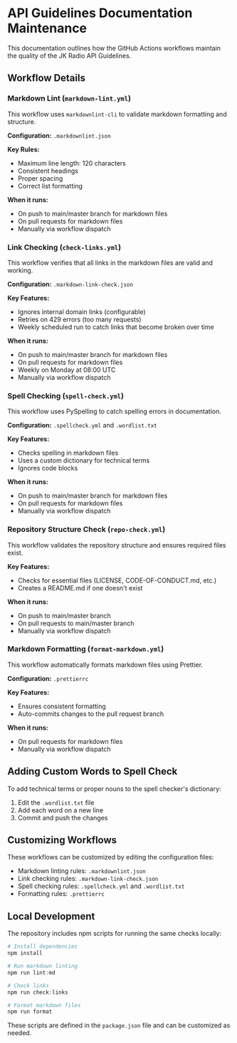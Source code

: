 # API Guidelines Documentation Maintenance

This documentation outlines how the GitHub Actions workflows maintain the quality of the JK Radio
API Guidelines.

## Workflow Details

### Markdown Lint (`markdown-lint.yml`)

This workflow uses `markdownlint-cli` to validate markdown formatting and structure.

**Configuration:** `.markdownlint.json`

**Key Rules:**

- Maximum line length: 120 characters
- Consistent headings
- Proper spacing
- Correct list formatting

**When it runs:**

- On push to main/master branch for markdown files
- On pull requests for markdown files
- Manually via workflow dispatch

### Link Checking (`check-links.yml`)

This workflow verifies that all links in the markdown files are valid and working.

**Configuration:** `.markdown-link-check.json`

**Key Features:**

- Ignores internal domain links (configurable)
- Retries on 429 errors (too many requests)
- Weekly scheduled run to catch links that become broken over time

**When it runs:**

- On push to main/master branch for markdown files
- On pull requests for markdown files
- Weekly on Monday at 08:00 UTC
- Manually via workflow dispatch

### Spell Checking (`spell-check.yml`)

This workflow uses PySpelling to catch spelling errors in documentation.

**Configuration:** `.spellcheck.yml` and `.wordlist.txt`

**Key Features:**

- Checks spelling in markdown files
- Uses a custom dictionary for technical terms
- Ignores code blocks

**When it runs:**

- On push to main/master branch for markdown files
- On pull requests for markdown files
- Manually via workflow dispatch

### Repository Structure Check (`repo-check.yml`)

This workflow validates the repository structure and ensures required files exist.

**Key Features:**

- Checks for essential files (LICENSE, CODE-OF-CONDUCT.md, etc.)
- Creates a README.md if one doesn't exist

**When it runs:**

- On push to main/master branch
- On pull requests to main/master branch
- Manually via workflow dispatch

### Markdown Formatting (`format-markdown.yml`)

This workflow automatically formats markdown files using Prettier.

**Configuration:** `.prettierrc`

**Key Features:**

- Ensures consistent formatting
- Auto-commits changes to the pull request branch

**When it runs:**

- On pull requests for markdown files
- Manually via workflow dispatch

## Adding Custom Words to Spell Check

To add technical terms or proper nouns to the spell checker's dictionary:

1. Edit the `.wordlist.txt` file
2. Add each word on a new line
3. Commit and push the changes

## Customizing Workflows

These workflows can be customized by editing the configuration files:

- Markdown linting rules: `.markdownlint.json`
- Link checking rules: `.markdown-link-check.json`
- Spell checking rules: `.spellcheck.yml` and `.wordlist.txt`
- Formatting rules: `.prettierrc`

## Local Development

The repository includes npm scripts for running the same checks locally:

```powershell
# Install dependencies
npm install

# Run markdown linting
npm run lint:md

# Check links
npm run check:links

# Format markdown files
npm run format
```

These scripts are defined in the `package.json` file and can be customized as needed.
